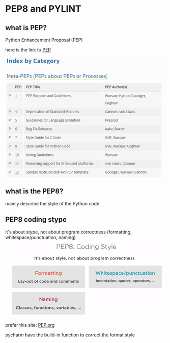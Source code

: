 # PEP8 and PYLINT
## what is PEP?
Python Enhancement Proposal (PEP) 

here is the link to [PEP](https://www.python.org/dev/peps/)

![PEP](./images/PEP.png)

## what is the PEP8?
mainly describe the style of the Python code


## PEP8 coding stype
it's about stype, not about program correctness (formatting, whitespace/punctuation, naming)
![PEP8](./images/PEP8.png)

prefer this site: [PEP.org](https://pep8.org/)

pycharm have the build-in function to correct the format style